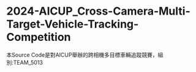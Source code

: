 # 2024-AICUP_Cross-Camera-Multi-Target-Vehicle-Tracking-Competition
本Source Code是對AICUP舉辦的跨相機多目標車輛追蹤競賽，組別:TEAM_5013
